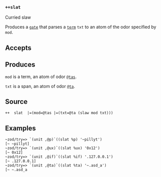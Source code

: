 ### `++slat`

Curried slaw

Produces a [`gate`]() that parses a [`term`]() `txt` to an atom of the
odor specified by `mod`.

Accepts
-------

Produces
--------

`mod` is a term, an atom of odor [`@tas`]().

`txt` is a span, an atom of odor [`@ta`]().

Source
------

    ++  slat  |=(mod=@tas |=(txt=@ta (slaw mod txt)))

Examples
--------

    ~zod/try=> `(unit ,@p)`((slat %p) '~pillyt')
    [~ ~pillyt]
    ~zod/try=> `(unit ,@ux)`((slat %ux) '0x12')
    [~ 0x12]
    ~zod/try=> `(unit ,@if)`((slat %if) '.127.0.0.1')
    [~ .127.0.0.1]
    ~zod/try=> `(unit ,@ta)`((slat %ta) '~.asd_a')
    [~ ~.asd_a



